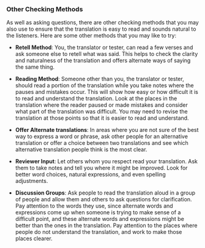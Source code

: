 
### Other Checking Methods

As well as asking questions, there are other checking methods that you may also use to ensure that the translation is easy to read and sounds natural to the listeners. Here are some other methods that you may like to try:

  * **Retell Method**:  You, the translator or tester, can read a few verses and ask someone else to retell what was said. This helps to check the clarity and naturalness of the translation and offers alternate ways of saying the same thing. 

  * **Reading Method**: Someone other than you, the translator or tester, should read a portion of the translation while you take notes where the pauses and mistakes occur. This will show how easy or how difficult it is to read and understand the translation. Look at the places in the translation where the reader paused or made mistakes and consider what part of the translation was difficult. You may need to revise the translation at those points so that it is easier to read and understand.

  * **Offer Alternate translations**: In areas where you are not sure of the best way to express a word or phrase, ask other people for an alternative translation or offer a choice between two translations and see which alternative translation people think is the most clear. 

  * **Reviewer Input**: Let others whom you respect read your translation. Ask them to take notes and tell you where it might be improved. Look for better word choices, natural expressions, and even spelling adjustments. 

  * **Discussion Groups**: Ask people to read the translation aloud in a group of people and allow them and others to ask questions for clarification. Pay attention to the words they use, since alternate words and expressions come up when someone is trying to make sense of a difficult point, and these alternate words and expressions might be better than the ones in the translation. Pay attention to the places where people do not understand the translation, and work to make those places clearer.